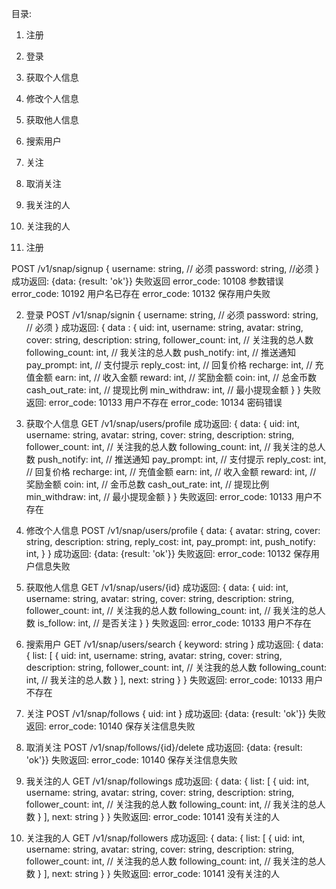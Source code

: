 目录:
1. 注册
2. 登录
3. 获取个人信息
4. 修改个人信息
5. 获取他人信息
6. 搜索用户
7. 关注
8. 取消关注
9. 我关注的人
10. 关注我的人


1. 注册


POST /v1/snap/signup
{
	username: string, // 必须
	password: string, //必须
}
成功返回:
{data: {result: 'ok'}}
失败返回
error_code: 10108 参数错误
error_code: 10192 用户名已存在
error_code: 10132 保存用户失败


2. 登录
POST /v1/snap/signin
{
	username: string, // 必须
	password: string, // 必须
}
成功返回:
{
	data : {
		uid: int,
	    username: string,
	    avatar: string,
	    cover: string,
	    description: string,
	    follower_count: int, // 关注我的总人数
	    following_count: int, // 我关注的总人数
	    push_notify: int, // 推送通知
	    pay_prompt: int, // 支付提示
	    reply_cost: int, // 回复价格
	    recharge: int, // 充值金额
	    earn: int, // 收入金额
	    reward: int, // 奖励金额
	    coin: int, // 总金币数
	    cash_out_rate: int, // 提现比例
	    min_withdraw: int, // 最小提现金额
	}
}
失败返回:
error_code: 10133 用户不存在
error_code: 10134 密码错误

3. 获取个人信息
GET /v1/snap/users/profile
成功返回:
{
	data: {
		uid: int,
	    username: string,
	    avatar: string,
	    cover: string,
	    description: string,
	    follower_count: int, // 关注我的总人数
	    following_count: int, // 我关注的总人数
	    push_notify: int, // 推送通知
	    pay_prompt: int, // 支付提示
	    reply_cost: int, // 回复价格
	    recharge: int, // 充值金额
	    earn: int, // 收入金额
	    reward: int, // 奖励金额
	    coin: int, // 金币总数
	    cash_out_rate: int, // 提现比例
	    min_withdraw: int, // 最小提现金额
	}
}
失败返回:
error_code: 10133 用户不存在

4. 修改个人信息
POST /v1/snap/users/profile
{
	data: {
		avatar: string,
		cover: string,
		description: string,
		reply_cost: int,
		pay_prompt: int,
		push_notify: int,
	}
}
成功返回:
{data: {result: 'ok'}}
失败返回:
error_code: 10132 保存用户信息失败

5. 获取他人信息
GET /v1/snap/users/{id}
成功返回:
{
		data: {
		uid: int,
	    username: string,
	    avatar: string,
	    cover: string,
	    description: string,
	    follower_count: int, // 关注我的总人数
	    following_count: int, // 我关注的总人数
	    is_follow: int, // 是否关注
	}
}
失败返回:
error_code: 10133 用户不存在

6. 搜索用户
GET /v1/snap/users/search
{
	keyword: string
}
成功返回:
{
	data: {
		list: [
			{
				uid: int,
			    username: string,
			    avatar: string,
			    cover: string,
			    description: string,
			    follower_count: int, // 关注我的总人数
			    following_count: int, // 我关注的总人数
			}
		],
		next: string
	}
}
失败返回:
error_code: 10133 用户不存在

7. 关注
POST /v1/snap/follows
{
	uid: int
}
成功返回:
{data: {result: 'ok'}}
失败返回:
error_code: 10140 保存关注信息失败

8. 取消关注
POST /v1/snap/follows/{id}/delete
成功返回:
{data: {result: 'ok'}}
失败返回:
error_code: 10140 保存关注信息失败

9. 我关注的人
GET /v1/snap/followings
成功返回:
{
	data: {
		list: [
			{
				uid: int,
			    username: string,
			    avatar: string,
			    cover: string,
			    description: string,
			    follower_count: int, // 关注我的总人数
			    following_count: int, // 我关注的总人数
			}
		],
		next: string
	}
}
失败返回:
error_code: 10141 没有关注的人

10. 关注我的人
GET /v1/snap/followers
成功返回:
{
	data: {
		list: [
			{
				uid: int,
			    username: string,
			    avatar: string,
			    cover: string,
			    description: string,
			    follower_count: int, // 关注我的总人数
			    following_count: int, // 我关注的总人数
			}
		],
		next: string
	}
}
失败返回:
error_code: 10141 没有关注的人


